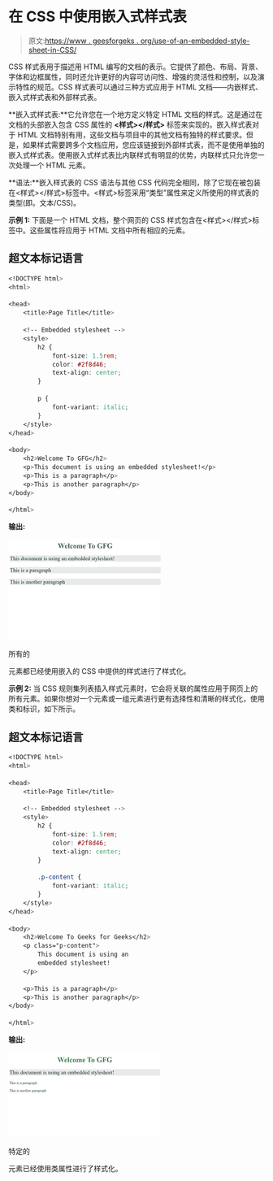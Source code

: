 # 在 CSS 中使用嵌入式样式表

> 原文:[https://www . geesforgeks . org/use-of-an-embedded-style-sheet-in-CSS/](https://www.geeksforgeeks.org/uses-of-an-embedded-style-sheet-in-css/)

CSS 样式表用于描述用 HTML 编写的文档的表示。它提供了颜色、布局、背景、字体和边框属性，同时还允许更好的内容可访问性、增强的灵活性和控制，以及演示特性的规范。CSS 样式表可以通过三种方式应用于 HTML 文档——内嵌样式、嵌入式样式表和外部样式表。

**嵌入式样式表:**它允许您在一个地方定义特定 HTML 文档的样式。这是通过在文档的头部嵌入包含 CSS 属性的 **<样式></样式>** 标签来实现的。嵌入样式表对于 HTML 文档特别有用，这些文档与项目中的其他文档有独特的样式要求。但是，如果样式需要跨多个文档应用，您应该链接到外部样式表，而不是使用单独的嵌入式样式表。使用嵌入式样式表比内联样式有明显的优势，内联样式只允许您一次处理一个 HTML 元素。

**语法:**嵌入样式表的 CSS 语法与其他 CSS 代码完全相同，除了它现在被包装在<样式></样式>标签中。<样式>标签采用“类型”属性来定义所使用的样式表的类型(即。文本/CSS)。

**示例 1:** 下面是一个 HTML 文档，整个网页的 CSS 样式包含在<样式></样式>标签中。这些属性将应用于 HTML 文档中所有相应的元素。

## 超文本标记语言

```css
<!DOCTYPE html>
<html>

<head>
    <title>Page Title</title>

    <!-- Embedded stylesheet -->
    <style>
        h2 {
            font-size: 1.5rem;
            color: #2f8d46;
            text-align: center;
        }

        p {
            font-variant: italic;
        }
    </style>
</head>

<body>
    <h2>Welcome To GFG</h2>
    <p>This document is using an embedded stylesheet!</p>
    <p>This is a paragraph</p>
    <p>This is another paragraph</p>
</body>

</html>
```

**输出:**

![](img/0cbd75ef2e9e00576eefa3e1026e82ba.png)

所有的

元素都已经使用嵌入的 CSS 中提供的样式进行了样式化。

**示例 2:** 当 CSS 规则集列表插入样式元素时，它会将关联的属性应用于网页上的所有元素。如果你想对一个元素或一组元素进行更有选择性和清晰的样式化，使用类和标识，如下所示。

## 超文本标记语言

```css
<!DOCTYPE html>
<html>

<head>
    <title>Page Title</title>

    <!-- Embedded stylesheet -->
    <style>
        h2 {
            font-size: 1.5rem;
            color: #2f8d46;
            text-align: center;
        }

        .p-content {
            font-variant: italic;
        }
    </style>
</head>

<body>
    <h2>Welcome To Geeks for Geeks</h2>
    <p class="p-content">
        This document is using an 
        embedded stylesheet!
    </p>

    <p>This is a paragraph</p>
    <p>This is another paragraph</p>
</body>

</html>
```

**输出:**

![](img/7d47996a2bf4c2a4a7578eb3bcb1e57c.png)

特定的

元素已经使用类属性进行了样式化。